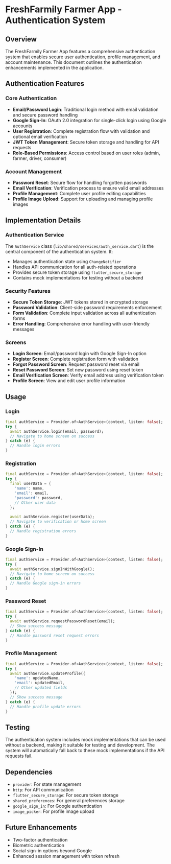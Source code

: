 # FreshFarmily Farmer App - Authentication System

## Overview

The FreshFarmily Farmer App features a comprehensive authentication system that enables secure user authentication, profile management, and account maintenance. This document outlines the authentication enhancements implemented in the application.

## Authentication Features

### Core Authentication

- **Email/Password Login**: Traditional login method with email validation and secure password handling
- **Google Sign-In**: OAuth 2.0 integration for single-click login using Google accounts
- **User Registration**: Complete registration flow with validation and optional email verification
- **JWT Token Management**: Secure token storage and handling for API requests
- **Role-Based Permissions**: Access control based on user roles (admin, farmer, driver, consumer)

### Account Management

- **Password Reset**: Secure flow for handling forgotten passwords
- **Email Verification**: Verification process to ensure valid email addresses
- **Profile Management**: Complete user profile editing capabilities
- **Profile Image Upload**: Support for uploading and managing profile images

## Implementation Details

### Authentication Service

The `AuthService` class (`lib/shared/services/auth_service.dart`) is the central component of the authentication system. It:

- Manages authentication state using `ChangeNotifier`
- Handles API communication for all auth-related operations
- Provides secure token storage using `flutter_secure_storage`
- Contains mock implementations for testing without a backend

### Security Features

- **Secure Token Storage**: JWT tokens stored in encrypted storage
- **Password Validation**: Client-side password requirements enforcement
- **Form Validation**: Complete input validation across all authentication forms
- **Error Handling**: Comprehensive error handling with user-friendly messages

### Screens

- **Login Screen**: Email/password login with Google Sign-In option
- **Register Screen**: Complete registration form with validation
- **Forgot Password Screen**: Request password reset via email
- **Reset Password Screen**: Set new password using reset token
- **Email Verification Screen**: Verify email address using verification token
- **Profile Screen**: View and edit user profile information

## Usage

### Login

```dart
final authService = Provider.of<AuthService>(context, listen: false);
try {
  await authService.login(email, password);
  // Navigate to home screen on success
} catch (e) {
  // Handle login errors
}
```

### Registration

```dart
final authService = Provider.of<AuthService>(context, listen: false);
try {
  final userData = {
    'name': name,
    'email': email,
    'password': password,
    // Other user data
  };
  
  await authService.register(userData);
  // Navigate to verification or home screen
} catch (e) {
  // Handle registration errors
}
```

### Google Sign-In

```dart
final authService = Provider.of<AuthService>(context, listen: false);
try {
  await authService.signInWithGoogle();
  // Navigate to home screen on success
} catch (e) {
  // Handle Google sign-in errors
}
```

### Password Reset

```dart
final authService = Provider.of<AuthService>(context, listen: false);
try {
  await authService.requestPasswordReset(email);
  // Show success message
} catch (e) {
  // Handle password reset request errors
}
```

### Profile Management

```dart
final authService = Provider.of<AuthService>(context, listen: false);
try {
  await authService.updateProfile({
    'name': updatedName,
    'email': updatedEmail,
    // Other updated fields
  });
  // Show success message
} catch (e) {
  // Handle profile update errors
}
```

## Testing

The authentication system includes mock implementations that can be used without a backend, making it suitable for testing and development. The system will automatically fall back to these mock implementations if the API requests fail.

## Dependencies

- `provider`: For state management
- `http`: For API communication
- `flutter_secure_storage`: For secure token storage
- `shared_preferences`: For general preferences storage
- `google_sign_in`: For Google authentication
- `image_picker`: For profile image upload

## Future Enhancements

- Two-factor authentication
- Biometric authentication
- Social sign-in options beyond Google
- Enhanced session management with token refresh
